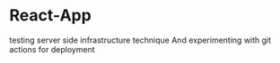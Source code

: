 # React-App
testing server side infrastructure technique
And experimenting with git actions for deployment
